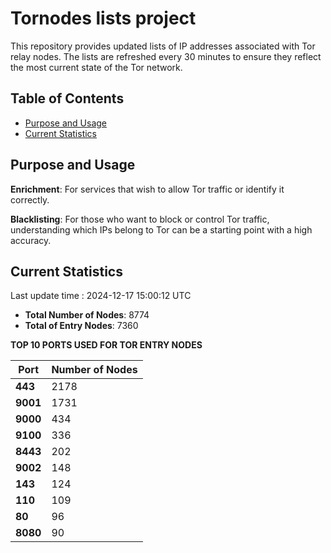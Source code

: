 # Tornodes lists project

This repository provides updated lists of IP addresses associated with Tor relay nodes. The lists are refreshed every 30 minutes to ensure they reflect the most current state of the Tor network.

## Table of Contents

- [Purpose and Usage](#purpose-and-usage)
- [Current Statistics](#current-statistics)


## Purpose and Usage

**Enrichment**: For services that wish to allow Tor traffic or identify it correctly.

**Blacklisting**: For those who want to block or control Tor traffic, understanding which IPs belong to Tor can be a starting point with a high accuracy.

## Current Statistics

Last update time : 2024-12-17 15:00:12 UTC

- **Total Number of Nodes**: 8774
- **Total of Entry Nodes**: 7360

**TOP 10 PORTS USED FOR TOR ENTRY NODES**

| **Port** | **Number of Nodes** |
|------|-----------------|
| **443**   | 2178  |
| **9001**   | 1731  |
| **9000**   | 434  |
| **9100**   | 336  |
| **8443**   | 202  |
| **9002**   | 148  |
| **143**   | 124  |
| **110**   | 109  |
| **80**   | 96  |
| **8080**   | 90  |

